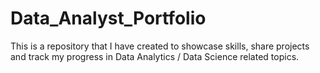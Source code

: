 # Data_Analyst_Portfolio
This is a repository that I have created to showcase skills, share projects and track my progress in Data Analytics / Data Science related topics.
